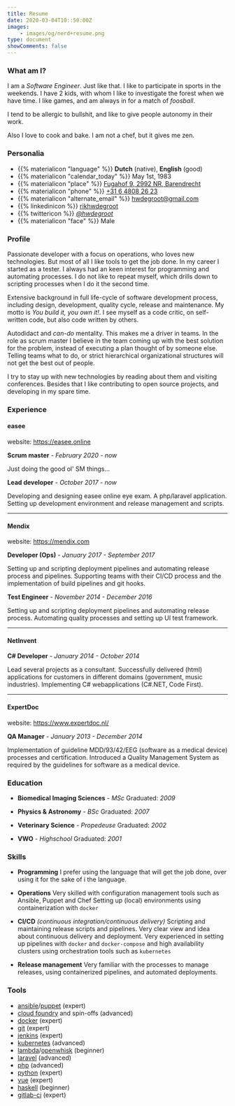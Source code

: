 ```yaml
---
title: Resume
date: 2020-03-04T10::50:00Z
images:
    - images/og/nerd+resume.png
type: document
showComments: false
---
```


### What am I?

I am a *Software Engineer*. Just like that. I like to participate in sports in the weekends. I have 2 kids, with whom I like to investigate the forest when we have time.
I like games, and am always in for a match of *foosball*.

I tend to be allergic to bullshit, and like to give people autonomy in their work.

Also I love to cook and bake. I am not a chef, but it gives me zen.


### Personalia

* {{% materialicon "language" %}} **Dutch** (native), **English** (good)
* {{% materialicon "calendar_today" %}} May 1st, 1983
* {{% materialicon "place" %}} <a href="https://www.google.nl/maps/place/Patrijslaan+22,+3738+GD+Maartensdijk/@52.1541196,5.1741839,17z/data=!3m1!4b1!4m5!3m4!1s0x47c66967bc98e9e5:0x8ca2ca62c15bb55f!8m2!3d52.1541163!4d5.1763726" target="_blank">Fugahof 9, 2992 NR, Barendrecht</a>
* {{% materialicon "phone" %}} <a href="tel:+31648082623">+31 6 4808 26 23</a>
* {{% materialicon "alternate_email" %}} <a href="mailto:hwdegroot@gmail.com">hwdegroot@gmail.com</a>
* {{% linkedinicon %}} [rikhwdegroot](https://www.linkedin.com/in/rikhwdegroot/)
* {{% twittericon %}} [*@hwdegroot*](https://twitter.com/hwdegroot)
* {{% materialicon "face" %}} Male

### Profile

Passionate developer with a focus on operations, who loves new technologies.
But most of all I like tools to get the job done.
In my career I started as a tester. I always had an keen interest for programming
and automating processes.
I do not like to repeat myself, which drills down to scripting processes when I do it the second time.

Extensive background in full life-cycle of software development process, including design, development, quality cycle, release and maintenance. My motto is _You build it, you own it!_. I see myself as a code critic, on self-written code, but also code written by others.

Autodidact and _can-do_ mentality. This makes me a driver in teams. In the role as scrum master I believe in the team coming up with the best solution for the problem, instead of executing a plan thought of by someone else. Telling teams what to do, or strict hierarchical organizational structures will not get the best out of people.

I try to stay up with new technologies by reading about them and visiting conferences. Besides that I like contributing to open source projects, and developing in my spare time.

### Experience

#### easee

website: https://easee.online

**Scrum master** - *February 2020 - now*

Just doing the good ol' SM things...

**Lead developer**  - *October 2017 - now*

Developing and designing easee online eye exam. A php/laravel application. Setting up development environment and release management and scripts.

------
#### Mendix

website: https://mendix.com

**Developer (Ops)**  - *January 2017 - September 2017*

Setting up and scripting deployment pipelines and automating release process and pipelines.
Supporting teams with their CI/CD process and the implementation of build pipelines and git hooks.

**Test Engineer** - *November 2014 - December 2016*

Setting up and scripting deployment pipelines and automating release process.
Automating quality processes and setting up UI test framework.

------
#### NetInvent

**C# Developer** - *January 2014 - October 2014*

Lead several projects as a consultant. Successfully delivered (html) applications for customers in different domains (government, music industries). Implementing C# webapplications (C#.NET, Code First).

------
#### ExpertDoc

website: https://www.expertdoc.nl/

**QA Manager** - *January 2013 - December 2014*

Implementation of guideline MDD/93/42/EEG (software as a medical device) processes and certification.
Introduced a Quality Management System as required by the guidelines for software as a medical device.

### Education

* **Biomedical Imaging Sciences** - *MSc*
  Graduated: *2009*

* **Physics & Astronomy** - *BSc*
  Graduated: *2007*

* **Veterinary Science** - *Propedeuse*
  Graduated: *2002*

* **VWO** - *Highschool*
  Graduated: *2001*

### Skills

* **Programming**
  I prefer using the language that will get the job done, over using it for the sake of i
  the language.

* **Operations**
  Very skilled with configuration management tools such as Ansible, Puppet and Chef
  Setting up (local) environments using containerization with `docker`

* **CI/CD** _(continuous integration/continuous delivery)_
  Scripting and maintaining release scripts and pipelines. Very clear view and idea about continuous delivery and deployment.
  Very experienced in setting up pipelines with `docker` and `docker-compose` and high availability clusters using orchestration tools such as `kubernetes`

* **Release management**
  Very familiar with the processes to manage releases, using containerized pipelines, and automated deployments.

### Tools

* [ansible](https://www.ansible.com/)/[puppet](https://puppet.com/) (expert)
* [cloud foundry](https://www.cloudfoundry.org/) and spin-offs (advanced)
* [docker](https://www.docker.com/) (expert)
* [git](https://git-scm.com/) (expert)
* [jenkins](https://jenkins.io) (expert)
* [kubernetes](https://kubernetes.io/) (advanced)
* [lambda](https://aws.amazon.com/lambda/)/[openwhisk](https://www.ibm.com/cloud-computing/bluemix/openwhisk) (beginner)
* [laravel](http://laravel.com) (advanced)
* [php](http://php.net) (advanced)
* [python](https://www.python.org/) (expert)
* [vue](https://vuejs.org) (expert)
* [haskell](https://www.haskell.org/) (beginner)
* [gitlab-ci](https://docs.gitlab.com/ee/ci/) (expert)

